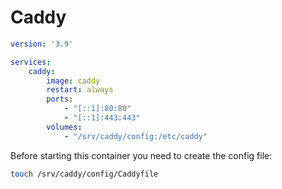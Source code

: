 # Caddy

```yaml
version: '3.9'

services:
    caddy:
        image: caddy
        restart: always
        ports:
            - "[::1]:80:80"
            - "[::1]:443:443"
        volumes:
            - "/srv/caddy/config:/etc/caddy"
```
Before starting this container you need to create the config file:
```bash
touch /srv/caddy/config/Caddyfile
```
